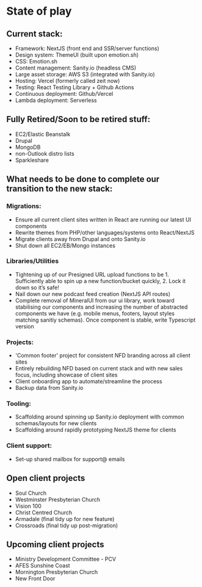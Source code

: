 # State of play

## Current stack:
- Framework: NextJS (front end and SSR/server functions)
- Design system: ThemeUI (built upon emotion.sh)
- CSS: Emotion.sh
- Content management: Sanity.io (headless CMS)
- Large asset storage: AWS S3 (integrated with Sanity.io)
- Hosting: Vercel (formerly called zeit now)
- Testing: React Testing Library + Github Actions
- Continuous deployment: Github/Vercel
- Lambda deployment: Serverless

## Fully Retired/Soon to be retired stuff:
- EC2/Elastic Beanstalk
- Drupal
- MongoDB
- non-Outlook distro lists
- Sparkleshare

## What needs to be done to complete our transition to the new stack:

### Migrations:
- Ensure all current client sites written in React are running our latest UI components
- Rewrite themes from PHP/other languages/systems onto React/NextJS
- Migrate clients away from Drupal and onto Sanity.io
- Shut down all EC2/EB/Mongo instances

### Libraries/Utilities
- Tightening up of our Presigned URL upload functions to be 1. Sufficiently able to spin up a new function/bucket quickly, 2. Lock it down so it’s safe!
- Nail down our new podcast feed creation (NextJS API routes)
- Complete removal of MineralUI from our ui library, work toward stabilising our components and increasing the number of abstracted components we have (e.g. mobile menus, footers, layout styles matching sanitiy schemas). Once component is stable, write Typescript version

### Projects:
- 'Common footer' project for consistent NFD branding across all client sites
- Entirely rebuilding NFD based on current stack and with new sales focus, including showcase of client sites
- Client onboarding app to automate/streamline the process
- Backup data from Sanity.io

### Tooling:
- Scaffolding around spinning up Sanity.io deployment with common schemas/layouts for new clients
- Scaffolding around rapidly prototyping NextJS theme for clients

### Client support:
- Set-up shared mailbox for support@ emails

## Open client projects
- Soul Church
- Westminster Presbyterian Church
- Vision 100
- Christ Centred Church
- Armadale (final tidy up for new feature)
- Crossroads (final tidy up post-migration)

## Upcoming client projects
- Ministry Development Committee - PCV
- AFES Sunshine Coast
- Mornington Presbyterian Church
- New Front Door
